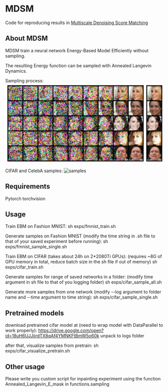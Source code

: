 # MDSM
Code for reproducing results in [Multiscale Denoising Score Matching](https://arxiv.org/abs/1910.07762)

## About MDSM
MDSM train a neural network Energy-Based Model Efficiently without sampling.

The resulting Energy function can be sampled with Annealed Langevin Dynamics.

Sampling process:
![sampling process](imgs/sampling.PNG)

CIFAR and CelebA samples:
![samples](imgs/samples.PNG)

## Requirements
Pytorch 
torchvision

## Usage
Train EBM on Fashion MNIST:
sh exps/fmnist_train.sh

Generate samples on Fashion MNIST (modify the time string in .sh file to that of your saved experiment before running):
sh exps/fmnist_sample_single.sh


Train EBM on CIFAR (takes about 24h on 2*2080Ti GPUs):
(requires ~8G of GPU memory in total, reduce batch size in the sh file if out of memory)
sh exps/cifar_train.sh

Generate samples for range of saved networks in a folder:
(modify time argument in sh file to that of you logging folder)
sh exps/cifar_sample_all.sh 

Generate more samples from one network (modify --log argument to folder name and --time argument to time string):
sh exps/cifar_sample_single.sh

## Pretrained models
download pretrained cifar model at (need to wrap model with DataParallel to work properly):
https://drive.google.com/open?id=18uH6UJJjjrdTX8qAf4YMNKFtBmW5o60k 
unpack to logs folder

after that, visualize samples from pretrain:
sh exps/cifar_visualize_pretrain.sh


## Other usage
Please write you custom script for inpainting experiment using the function Annealed_Langevin_E_mask in functions.sampling
